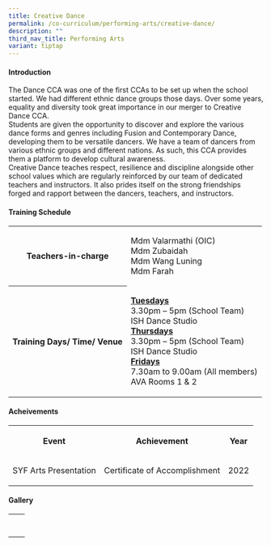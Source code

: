 ```yaml
---
title: Creative Dance
permalink: /co-curriculum/performing-arts/creative-dance/
description: ""
third_nav_title: Performing Arts
variant: tiptap
---
```

<h4>Introduction</h4>
<p>The Dance CCA was one of the first CCAs to be set up when the school started.
We had different ethnic dance groups those days. Over some years, equality
and diversity took great importance in our merger to Creative Dance CCA.
<br>Students are given the opportunity to discover and explore the various
dance forms and genres including Fusion and Contemporary Dance, developing
them to be versatile dancers. We have a team of dancers from various ethnic&nbsp;groups
and different nations. As such, this CCA provides them a platform to develop
cultural awareness.
<br>Creative Dance teaches respect, resilience and discipline alongside other
school values which are regularly reinforced by our team of dedicated teachers
and instructors. It also prides itself on the strong friendships forged
and rapport between the dancers, teachers, and instructors.</p>
<h4>Training Schedule</h4>
<table>
<tbody>
<tr>
<th rowspan="1" colspan="1">
<p>Teachers-in-charge</p>
</th>
<td rowspan="1" colspan="1">
<p>Mdm Valarmathi (OIC)
<br>Mdm Zubaidah
<br>Mdm Wang Luning
<br>Mdm Farah</p>
</td>
</tr>
<tr>
<th rowspan="1" colspan="1">
<p><strong>Training Days/ Time/ Venue</strong>
</p>
</th>
<td rowspan="1" colspan="1">
<p><strong><u>Tuesdays</u></strong><u><br></u>3.30pm – 5pm (School Team)
<br>ISH Dance Studio
<br><strong><u>Thursdays</u></strong><u><br></u>3.30pm – 5pm (School Team)
<br>ISH Dance Studio
<br><strong><u>Fridays</u></strong> 
<br>7.30am to 9.00am (All members)
<br>AVA Rooms 1 &amp; 2</p>
</td>
</tr>
</tbody>
</table>
<h4>Acheivements</h4>
<table>
<tbody>
<tr>
<th rowspan="1" colspan="1">
<p><strong>Event</strong>
</p>
</th>
<th rowspan="1" colspan="1">
<p><strong>Achievement</strong>
</p>
</th>
<th rowspan="1" colspan="1">
<p><strong>Year</strong>
</p>
</th>
</tr>
<tr>
<td rowspan="1" colspan="1">
<p>SYF Arts Presentation</p>
</td>
<td rowspan="1" colspan="1">
<p>Certificate of Accomplishment</p>
</td>
<td rowspan="1" colspan="1">
<p>2022</p>
</td>
</tr>
</tbody>
</table>
<h4>Gallery</h4>
<table>
<tbody>
<tr>
<td rowspan="1" colspan="1">
<p></p>
</td>
<td rowspan="1" colspan="1">
<p></p>
</td>
</tr>
<tr>
<td rowspan="1" colspan="1">
<p></p>
</td>
<td rowspan="1" colspan="1">
<p></p>
</td>
</tr>
</tbody>
</table>
<p></p>